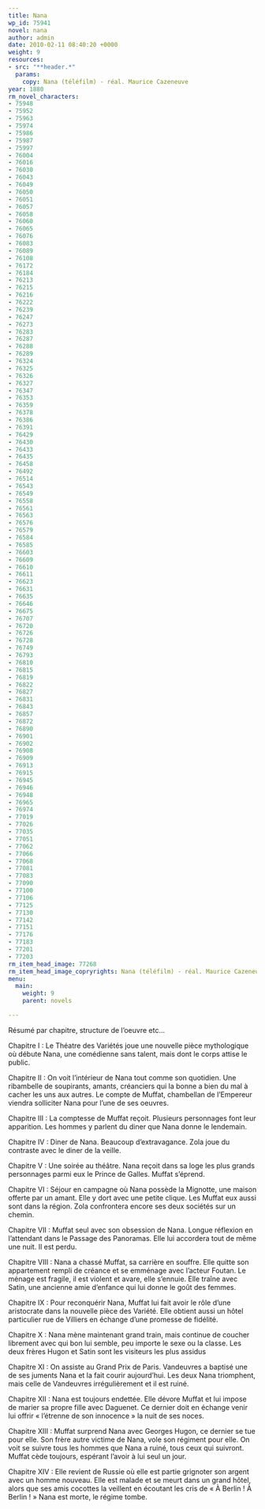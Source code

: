 ```yaml
---
title: Nana
wp_id: 75941
novel: nana
author: admin
date: 2010-02-11 08:40:20 +0000
weight: 9
resources:
- src: "**header.*"
  params:
    copy: Nana (téléfilm) - réal. Maurice Cazeneuve
year: 1880
rm_novel_characters:
- 75948
- 75952
- 75963
- 75974
- 75986
- 75987
- 75997
- 76004
- 76016
- 76030
- 76043
- 76049
- 76050
- 76051
- 76057
- 76058
- 76060
- 76065
- 76076
- 76083
- 76089
- 76108
- 76172
- 76184
- 76213
- 76215
- 76216
- 76222
- 76239
- 76247
- 76273
- 76283
- 76287
- 76288
- 76289
- 76324
- 76325
- 76326
- 76327
- 76347
- 76353
- 76359
- 76378
- 76386
- 76391
- 76429
- 76430
- 76433
- 76435
- 76458
- 76492
- 76514
- 76543
- 76549
- 76558
- 76561
- 76563
- 76576
- 76579
- 76584
- 76585
- 76603
- 76609
- 76610
- 76611
- 76623
- 76631
- 76635
- 76646
- 76675
- 76707
- 76720
- 76726
- 76728
- 76749
- 76793
- 76810
- 76815
- 76819
- 76822
- 76827
- 76831
- 76843
- 76857
- 76872
- 76890
- 76901
- 76902
- 76908
- 76909
- 76913
- 76915
- 76945
- 76946
- 76948
- 76965
- 76974
- 77019
- 77026
- 77035
- 77051
- 77062
- 77066
- 77068
- 77081
- 77083
- 77090
- 77100
- 77106
- 77125
- 77130
- 77142
- 77151
- 77176
- 77183
- 77201
- 77203
rm_item_head_image: 77268
rm_item_head_image_copryrights: Nana (téléfilm) - réal. Maurice Cazeneuve
menu:
  main:
    weight: 9
    parent: novels

---
```

Résumé par chapitre, structure de l’oeuvre etc...

Chapitre I : Le Théatre des Variétés joue une nouvelle pièce mythologique où débute Nana, une comédienne sans talent, mais dont le corps attise le public.

Chapitre II : On voit l’intérieur de Nana tout comme son quotidien. Une ribambelle de soupirants, amants, créanciers qui la bonne a bien du mal à cacher les uns aux autres. Le compte de Muffat, chambellan de l’Empereur viendra solliciter Nana pour l’une de ses oeuvres.

Chapitre III : La comptesse de Muffat reçoit. Plusieurs personnages font leur apparition. Les hommes y parlent du diner que Nana donne le lendemain.

Chapitre IV : Diner de Nana. Beaucoup d’extravagance. Zola joue du contraste avec le diner de la veille.

Chapitre V : Une soirée au théâtre. Nana reçoit dans sa loge les plus grands personnages parmi eux le Prince de Galles. Muffat s’éprend.

Chapitre VI : Séjour en campagne où Nana possède la Mignotte, une maison offerte par un amant. Elle y dort avec une petite clique. Les Muffat eux aussi sont dans la région. Zola confrontera encore ses deux sociétés sur un chemin.

Chapitre VII : Muffat seul avec son obsession de Nana. Longue réflexion en l’attendant dans le Passage des Panoramas. Elle lui accordera tout de même une nuit. Il est perdu.

Chapitre VIII : Nana a chassé Muffat, sa carrière en souffre. Elle quitte son appartement rempli de créance et se emménage avec l’acteur Foutan. Le ménage est fragile, il est violent et avare, elle s’ennuie. Elle traîne avec Satin, une ancienne amie d’enfance qui lui donne le goût des femmes.

Chapitre IX : Pour reconquérir Nana, Muffat lui fait avoir le rôle d’une aristocrate dans la nouvelle pièce des Variété. Elle obtient aussi un hôtel particulier rue de Villiers en échange d’une promesse de fidélité.

Chapitre X : Nana mène maintenant grand train, mais continue de coucher librement avec qui bon lui semble, peu importe le sexe ou la classe. Les deux frères Hugon et Satin sont les visiteurs les plus assidus

Chapitre XI : On assiste au Grand Prix de Paris. Vandeuvres a baptisé une de ses juments Nana et la fait courir aujourd’hui. Les deux Nana triomphent, mais celle de Vandeuvres irrégulièrement et il est ruiné.

Chapitre XII : Nana est toujours endettée. Elle dévore Muffat et lui impose de marier sa propre fille avec Daguenet. Ce dernier doit en échange venir lui offrir « l’étrenne de son innocence » la nuit de ses noces.

Chapitre XIII : Muffat surprend Nana avec Georges Hugon, ce dernier se tue pour elle. Son frère autre victime de Nana, vole son régiment pour elle. On voit se suivre tous les hommes que Nana a ruiné, tous ceux qui suivront. Muffat cède toujours, espérant l’avoir à lui seul un jour.

Chapitre XIV : Elle revient de Russie où elle est partie grignoter son argent avec un homme nouveau. Elle est malade et se meurt dans un grand hôtel, alors que ses amis cocottes la veillent en écoutant les cris de « À Berlin ! À Berlin ! » Nana est morte, le régime tombe.